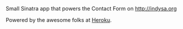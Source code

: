 Small Sinatra app that powers the Contact Form on http://indysa.org

Powered by the awesome folks at [Heroku](http://heroku.com).